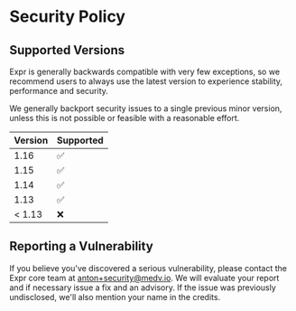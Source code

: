 # Security Policy

## Supported Versions

Expr is generally backwards compatible with very few exceptions, so we
recommend users to always use the latest version to experience stability,
performance and security.

We generally backport security issues to a single previous minor version,
unless this is not possible or feasible with a reasonable effort.

| Version | Supported          |
|---------|--------------------|
| 1.16    | :white_check_mark: |
| 1.15    | :white_check_mark: |
| 1.14    | :white_check_mark: |
| 1.13    | :white_check_mark: |
| < 1.13  | :x:                |

## Reporting a Vulnerability

If you believe you've discovered a serious vulnerability, please contact the
Expr core team at anton+security@medv.io. We will evaluate your report and if
necessary issue a fix and an advisory. If the issue was previously undisclosed,
we'll also mention your name in the credits.
